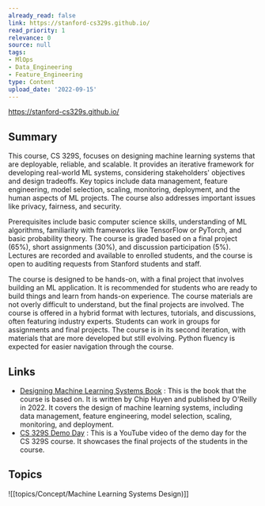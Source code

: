 ```yaml
---
already_read: false
link: https://stanford-cs329s.github.io/
read_priority: 1
relevance: 0
source: null
tags:
- MlOps
- Data_Engineering
- Feature_Engineering
type: Content
upload_date: '2022-09-15'
---
```


https://stanford-cs329s.github.io/
## Summary

This course, CS 329S, focuses on designing machine learning systems that are deployable, reliable, and scalable. It provides an iterative framework for developing real-world ML systems, considering stakeholders' objectives and design tradeoffs. Key topics include data management, feature engineering, model selection, scaling, monitoring, deployment, and the human aspects of ML projects. The course also addresses important issues like privacy, fairness, and security.

Prerequisites include basic computer science skills, understanding of ML algorithms, familiarity with frameworks like TensorFlow or PyTorch, and basic probability theory. The course is graded based on a final project (65%), short assignments (30%), and discussion participation (5%). Lectures are recorded and available to enrolled students, and the course is open to auditing requests from Stanford students and staff.

The course is designed to be hands-on, with a final project that involves building an ML application. It is recommended for students who are ready to build things and learn from hands-on experience. The course materials are not overly difficult to understand, but the final projects are involved. The course is offered in a hybrid format with lectures, tutorials, and discussions, often featuring industry experts. Students can work in groups for assignments and final projects. The course is in its second iteration, with materials that are more developed but still evolving. Python fluency is expected for easier navigation through the course.
## Links

- [Designing Machine Learning Systems Book](https://www.amazon.com/Designing-Machine-Learning-Systems-Production-Ready/dp/1098107969) : This is the book that the course is based on. It is written by Chip Huyen and published by O'Reilly in 2022. It covers the design of machine learning systems, including data management, feature engineering, model selection, scaling, monitoring, and deployment.
- [CS 329S Demo Day](https://www.youtube.com/watch?v=AZNTqytOhXk&t=12771s) : This is a YouTube video of the demo day for the CS 329S course. It showcases the final projects of the students in the course.

## Topics

![[topics/Concept/Machine Learning Systems Design)]]